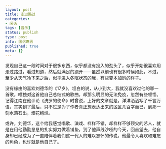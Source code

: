 ```yaml
---
layout: post
title: 走过路过
categories:
- 闲话
tags: [音乐]
status: publish
type: post
info: 国信嘉园
published: true
meta: {}
---
```


发现自己这一段时间对于很多东西，似乎都没有投入的劲头了，似乎开始很喜欢用走过路过，看过知道，然后就满足的跑开——虽然以前也有很多时候如此，不过，至少从天气冷下来之后，似乎进入冬眠状态的我，有些变本加厉的样子。

没有缘由的喜欢刘德华的《17岁》，坦白的说，从小到大，我就没喜欢过他的哪一首歌，唯独对这首他自己总结式的歌曲，却那么明显的无法免疫，忽然有些领悟。记得江南在他评论《洗罗的使命》时曾说，上好的文章就是，洋洋洒洒写了千言万语，其实到了最后，只不过是为了作者真正想表达出来的区区几百字而已，到那一刻水落石出，烟花绚烂。

或许，刘德华，这个给我感觉唱歌、演戏、样样不错，却样样不够顶尖的艺人，就是在用他勤勤恳恳的扎实努力做着铺垫，到了他声线沙哑的今天，回首望去，他自身却已经成为了一直陪伴着我们这一代人的难以忘怀的传说，他最令人喜欢和难忘的角色，也许就是他自己了。 

